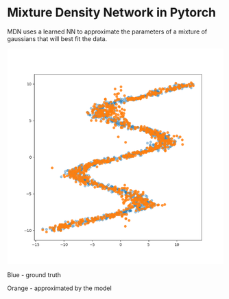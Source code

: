 # Mixture Density Network in Pytorch

MDN uses a learned NN to approximate the parameters of a mixture of gaussians that will best fit the data.

![alt_text](images/Figure_1.png "Result")

Blue - ground truth

Orange - approximated by the model